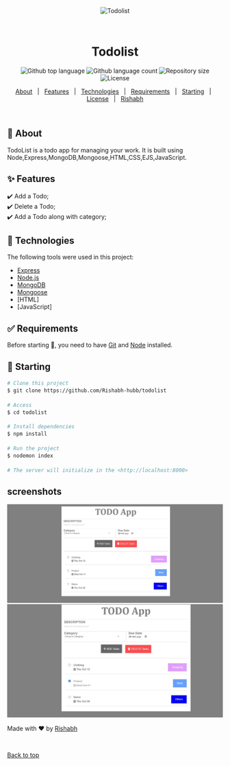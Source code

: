 <div align="center" id="top"> 
  <img src="./.github/app.gif" alt="Todolist" />

  &#xa0;

  <!-- <a href="https://todolist.netlify.app">Demo</a> -->
</div>

<h1 align="center">Todolist</h1>

<p align="center">
  <img alt="Github top language" src="https://img.shields.io/github/languages/top/Rishabh-hubb/todolist?color=56BEB8">

  <img alt="Github language count" src="https://img.shields.io/github/languages/count/Rishabh-hubb/todolist?color=56BEB8">

  <img alt="Repository size" src="https://img.shields.io/github/repo-size/Rishabh-hubb/todolist?color=56BEB8">

  <img alt="License" src="https://img.shields.io/github/license/Rishabh-hubb/todolist?color=56BEB8">

  <!-- <img alt="Github issues" src="https://img.shields.io/github/issues/Rishabh-hubb/todolist?color=56BEB8" /> -->

  <!-- <img alt="Github forks" src="https://img.shields.io/github/forks/Rishabh-hubb/todolist?color=56BEB8" /> -->

  <!-- <img alt="Github stars" src="https://img.shields.io/github/stars/Rishabh-hubb/todolist?color=56BEB8" /> -->
</p>

<!-- Status -->

<!-- <h4 align="center"> 
	🚧  Todolist 🚀 Under construction...  🚧
</h4> 

<hr> -->

<p align="center">
  <a href="#dart-about">About</a> &#xa0; | &#xa0; 
  <a href="#sparkles-features">Features</a> &#xa0; | &#xa0;
  <a href="#rocket-technologies">Technologies</a> &#xa0; | &#xa0;
  <a href="#white_check_mark-requirements">Requirements</a> &#xa0; | &#xa0;
  <a href="#checkered_flag-starting">Starting</a> &#xa0; | &#xa0;
  <a href="#memo-license">License</a> &#xa0; | &#xa0;
  <a href="https://github.com/Rishabh-hubb" target="_blank">Rishabh</a>
</p>

<br>

## :dart: About ##

TodoList is a todo app for managing your work. It is built using Node,Express,MongoDB,Mongoose,HTML,CSS,EJS,JavaScript.
## :sparkles: Features ##

:heavy_check_mark: Add a Todo;\
:heavy_check_mark: Delete a Todo;\
:heavy_check_mark: Add a Todo along with category;

## :rocket: Technologies ##

The following tools were used in this project:

- [Express](https://expressjs.com/)
- [Node.js](https://nodejs.org/en/)
- [MongoDB](https://www.mongodb.com/)
- [Mongoose](https://mongoosejs.com/docs/)
- [HTML]
- [JavaScript]

## :white_check_mark: Requirements ##

Before starting :checkered_flag:, you need to have [Git](https://git-scm.com) and [Node](https://nodejs.org/en/) installed.

## :checkered_flag: Starting ##

```bash
# Clone this project
$ git clone https://github.com/Rishabh-hubb/todolist

# Access
$ cd todolist

# Install dependencies
$ npm install

# Run the project
$ nodemon index

# The server will initialize in the <http://localhost:8000>
```

## screenshots ##


<img src="./assets/demo-img/demo-img-1.jpg">
<img src="./assets/demo-img/demo-img-2.jpg">




Made with :heart: by <a href="https://github.com/Rishabh-hubb" target="_blank">Rishabh</a>

&#xa0;

<a href="#top">Back to top</a>
